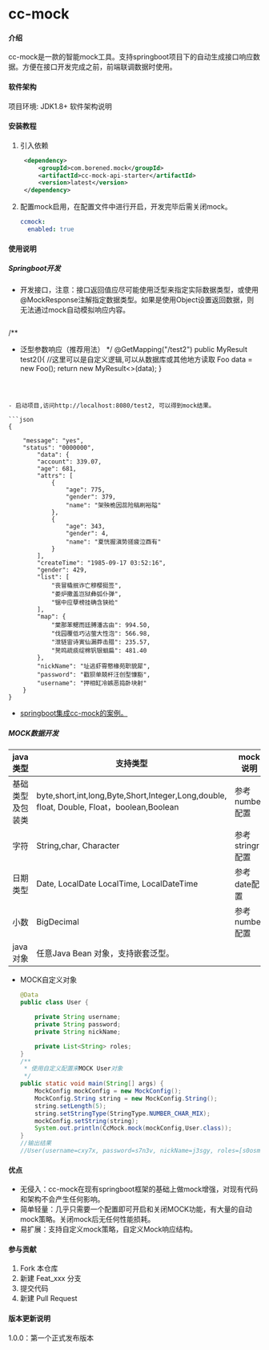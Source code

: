 # cc-mock

#### 介绍

cc-mock是一款的智能mock工具。支持springboot项目下的自动生成接口响应数据。方便在接口开发完成之前，前端联调数据时使用。

#### 软件架构

项目环境: JDK1.8+
软件架构说明


#### 安装教程

1. 引入依赖
   ```xml
    <dependency>
        <groupId>com.borened.mock</groupId>
        <artifactId>cc-mock-api-starter</artifactId>
        <version>latest</version>
    </dependency>
   ```
2. 配置mock启用，在配置文件中进行开启，开发完毕后需关闭mock。
    ```yml
   ccmock:
      enabled: true
   ```

#### 使用说明

##### Springboot开发

- 开发接口，注意：接口返回值应尽可能使用泛型来指定实际数据类型，或使用@MockResponse注解指定数据类型。如果是使用Object设置返回数据，则无法通过mock自动模拟响应内容。

  ```java
/**
   * 泛型参数响应（推荐用法）
   */
@GetMapping("/test2")
public MyResult<Foo> test2(){
    //这里可以是自定义逻辑,可以从数据库或其他地方读取
    Foo data = new Foo();
    return new MyResult<>(data);
}
  ```

  

- 启动项目,访问http://localhost:8080/test2, 可以得到mock结果。

  ```json
  {
  
      "message": "yes",
      "status": "0000000",
          "data": {
          "account": 339.07,
          "age": 681,
          "attrs": [
              {
                  "age": 775,
                  "gender": 379,
                  "name": "架殃桅因蕊险稿刷裕隘"
              },
              {
                  "age": 343,
                  "gender": 4,
                  "name": "夏恍握滇势搓疲泣酉有"
              }
          ],
          "createTime": "1985-09-17 03:52:16",
          "gender": 429,
          "list": [
              "丧冒橇抿诈亡穆樱挺签",
              "娄炉撒盖岂狱彝弧仆弹",
              "锯中应孽榜挂确含狭硷"
          ],
          "map": {
              "棠那苯鳃而廷膊潘古由": 994.50,
              "伐园覆低巧沾萤大性泡": 566.98,
              "泄链宙诗寅仙漏莽击腊": 235.57,
              "凳鸣疏痰绽棉钒银蛔扁": 481.40
          },
          "nickName": "址逃虾霄憨椽苑职貌犀",
          "password": "戳狈单兢杆汪创型慷豁",
          "username": "押相缸冷嫉恶捣卧块射"
      }
  }
  ```

- [springboot集成cc-mock的案例。](https://gitee.com/boren07/cc-mock/tree/master/cc-mock-samples/spring-boot-sample)
##### MOCK数据开发

| java类型         | 支持类型                                                     | mock说明        |
| ---------------- | ------------------------------------------------------------ | --------------- |
| 基础类型及包装类 | byte,short,int,long,Byte,Short,Integer,Long,double, float, Double, Float，boolean,Boolean | 参考number配置  |
| 字符             | String,char, Character                                       | 参考stringr配置 |
| 日期类型         | Date, LocalDate LocalTime, LocalDateTime                     | 参考date配置    |
| 小数             | BigDecimal                                                   | 参考number配置  |
| java对象         | 任意Java Bean 对象，支持嵌套泛型。                           |                 |

- MOCK自定义对象

  ```java
  @Data
  public class User {
  
      private String username;
      private String password;
      private String nickName;
  
      private List<String> roles;
  }
  /**
   * 使用自定义配置来MOCK User对象
   */
  public static void main(String[] args) {
      MockConfig mockConfig = new MockConfig();
      MockConfig.String string = new MockConfig.String();
      string.setLength(5);
      string.setStringType(StringType.NUMBER_CHAR_MIX);
      mockConfig.setString(string);
      System.out.println(CcMock.mock(mockConfig,User.class));
  }
  //输出结果
  //User(username=cxy7x, password=s7n3v, nickName=j3sgy, roles=[s0osm, 6x5mu, 1m6bw, 26wto, jo52h, ro8zy, n6e84, dx5dm, ueke7, 9jhgm])
  
  ```

  




#### 优点

- 无侵入：cc-mock在现有springboot框架的基础上做mock增强，对现有代码和架构不会产生任何影响。
- 简单轻量：几乎只需要一个配置即可开启和关闭MOCK功能，有大量的自动mock策略。关闭mock后无任何性能损耗。
- 易扩展：支持自定义mock策略，自定义Mock响应结构。



#### 参与贡献

1. Fork 本仓库
2. 新建 Feat_xxx 分支
3. 提交代码
4. 新建 Pull Request

#### 版本更新说明

1.0.0：第一个正式发布版本